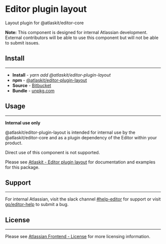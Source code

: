 # Editor plugin layout

Layout plugin for @atlaskit/editor-core

**Note:** This component is designed for internal Atlassian development.
External contributors will be able to use this component but will not be able to submit issues.

## Install
---
- **Install** - *yarn add @atlaskit/editor-plugin-layout*
- **npm** - [@atlaskit/editor-plugin-layout](https://www.npmjs.com/package/@atlaskit/editor-plugin-layout)
- **Source** - [Bitbucket](https://bitbucket.org/atlassian/atlassian-frontend/src/master/packages/editor/editor-plugin-layout)
- **Bundle** - [unpkg.com](https://unpkg.com/@atlaskit/editor-plugin-layout/dist/)

## Usage
---
**Internal use only**

@atlaskit/editor-plugin-layout is intended for internal use by the @atlaskit/editor-core and as a plugin dependency of the Editor within your product.

Direct use of this component is not supported.

Please see [Atlaskit - Editor plugin layout](https://atlaskit.atlassian.com/packages/editor/editor-plugin-layout) for documentation and examples for this package.

## Support
---
For internal Atlassian, visit the slack channel [#help-editor](https://atlassian.slack.com/archives/CFG3PSQ9E) for support or visit [go/editor-help](https://go/editor-help) to submit a bug.
## License
---
 Please see [Atlassian Frontend - License](https://hello.atlassian.net/wiki/spaces/AF/pages/2589099144/Documentation#License) for more licensing information.